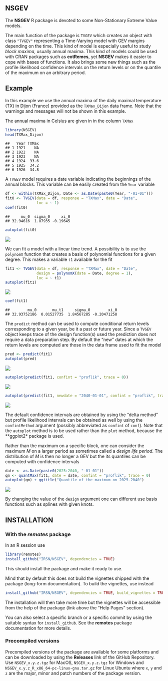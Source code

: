 
## NSGEV

The **NSGEV** R package is devoted to some Non-Stationary Extreme Value
models.

The main function of the package is `TVGEV` which creates an object with
class `"TVGEV"` representing a Time-Varying model with GEV margins
depending on the time. This kind of model is especially useful to study
*block maxima*, usually annual maxima. This kind of models could be used
with CRAN packages such as **extRemes**, yet **NSGEV** makes it easier
to cope with bases of functions. It also brings some new things such as
the profile likelihood confidence intervals on the return levels or on
the quantile of the maximum on an arbitrary period.

## Example

In this example we use the annual maxima of the daily maximal
temperature (TX) in Dijon (France) provided as the `TXMax_Dijon` data
frame. Note that the warnings and messages will not be shown in this
example.

The annual maxima in Celsius are given in in the column `TXMax`

``` r
library(NSGEV)
head(TXMax_Dijon)
```

    ##   Year TXMax
    ## 1 1921    NA
    ## 2 1922    NA
    ## 3 1923    NA
    ## 4 1924  33.6
    ## 5 1925  34.2
    ## 6 1926  34.8

A `TVGEV` model requires a date variable indicating the beginnings of
the annual blocks. This variable can be easily created from the `Year`
variable

``` r
df <- within(TXMax_Dijon, Date <- as.Date(paste0(Year, "-01-01")))
fit0 <- TVGEV(data = df, response = "TXMax", date = "Date",
              loc = ~ 1)
coef(fit0)
```

    ##     mu_0  sigma_0     xi_0 
    ## 32.94616  1.87935 -0.19645

``` r
autoplot(fit0)
```

![](README_files/figure-gfm/Dijon0-1.png)<!-- -->

We can fit a model with a linear time trend. A possibility is to use the
`polynomX` function that creates a basis of polynomial functions for a
given degree. This makes a variable `t1` available for the fit

``` r
fit1 <- TVGEV(data = df, response = "TXMax", date = "Date",
              design = polynomX(date = Date, degree = 1),
              loc = ~ t1)
autoplot(fit1)
```

![](README_files/figure-gfm/Dijon1-1.png)<!-- -->

``` r
coef(fit1)
```

    ##        mu_0       mu_t1     sigma_0        xi_0 
    ## 32.93752186  0.01527735  1.84567285 -0.20471258

The `predict` method can be used to compute conditional return levels
corresponding to a given year, be it a past or future year. Since a
`TVGEV` object keeps trace of the design function(s) used the prediction
does not require a data preparation step. By default the “new” dates at
which the return levels are computed are those in the data frame used to
fit the model

``` r
pred <- predict(fit1)
autoplot(pred)
```

![](README_files/figure-gfm/DijonPred-1.png)<!-- -->

``` r
autoplot(predict(fit1, confint = "proflik", trace = 0))
```

![](README_files/figure-gfm/DijonPred-2.png)<!-- -->

``` r
autoplot(predict(fit1, newdate = "2040-01-01", confint = "proflik", trace = 0))
```

![](README_files/figure-gfm/DijonPred-3.png)<!-- -->

The default confidence intervals are obtained by using the “delta
method” but profile likelihood intervals can be obtained as well by
using the `confintMethod` argument (possibly abbreviated as `confint` of
`conf`). Note that the `autoplot` method is to be used rather than the
`plot` method, because the \*\*ggplot2\* package is used.

Rather than the maximum on a specific block, one can consider the
maximum $M$ on a larger period as sometimes called a *design life
period*. The distribution of $M$ is then no longer a GEV but the its
quantiles can be computed with confidence intervals

``` r
date <- as.Date(paste0(2025:2040, "-01-01"))
qm <- quantMax(fit1, date = date, confint = "proflik", trace = 0)
autoplot(qm) + ggtitle("Quantile of the maximum on 2025-2040")
```

![](README_files/figure-gfm/DijonMax-1.png)<!-- -->

By changing the value of the `design` argument one can different use
basis functions such as splines with given knots.

## INSTALLATION

### With the *remotes* package

In an R session use

``` r
library(remotes)
install_github("IRSN/NSGEV", dependencies = TRUE)
```

This should install the package and make it ready to use.

Mind that by default this does not build the vignettes shipped with the
package (long-form documentation). To build the vignettes, use instead

``` r
install_github("IRSN/NSGEV", dependencies = TRUE, build_vignettes = TRUE)
```

The installation will then take more time but the vignettes will be
accessible from the help of the package (link above the “Help Pages”
section).

You can also select a specific branch or a specific commit by using the
suitable syntax for `install_github`. See the **remotes** package
documentation for more details.

### Precompiled versions

Precompiled versions of the package are available for some platforms and
can be downloaded by using the **Releases** link of the GitHub
Repository. Use `NSGEV_x.y.z.tgz` for MacOS, `NSGEV_x.y.z.tgz` for
Windows and `NSGEV_x.y.z_R_x86_64-pc-linux-gnu.tar.gz` for Linux Ubuntu
where `x`, `y` and `z` are the major, minor and patch numbers of the
package version.
